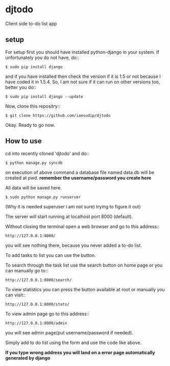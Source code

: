 djtodo
======

Client side to-do list app

setup
-----

For setup first you should have installed python-django in your system.
If unfortunately you do not have, do::

    $ sudo pip install django

and if you have installed then check the version if it is 1.5 or not because I have coded it in 1.5.4. So, I am not sure if it can run on other versions too, better you do::

    $ sudo pip install django --update

Now, clone this repositry::

    $ git clone https://github.com/iamsudip/djtodo

Okay. Ready to go now.


How to use
----------

cd into recently cloned 'djtodo' and do::

    $ python manage.py syncdb

on execution of above command a database file named data.db will be created at pwd. **remember the username/password you create here**

All data will be saved here.

    $ sudo python manage.py runserver

(Why it is needed superuser i am not sure) trying to figure it out)

The server will start running at localhost port 8000 (default).

Without closing the terminal open a web browser and go to this address::

    http://127.0.0.1:8000/

you will see nothing there, because you never added a to-do list.

To add tasks to list you can use the button.

To search through the task list use the search button on home page or you can manually go to::

    http://127.0.0.1:8000/search/

To view statistics you can press the button available at root or manually you can visit::

    http://127.0.0.1:8000/stats/

To view admin page go to this address::

    http://127.0.0.1:8000/admin

you will see admin page(put username/password if needed).

Simply add to do list using the form and use the code like above.

**If you type wrong address you will land on a error page automatically generated by django**
